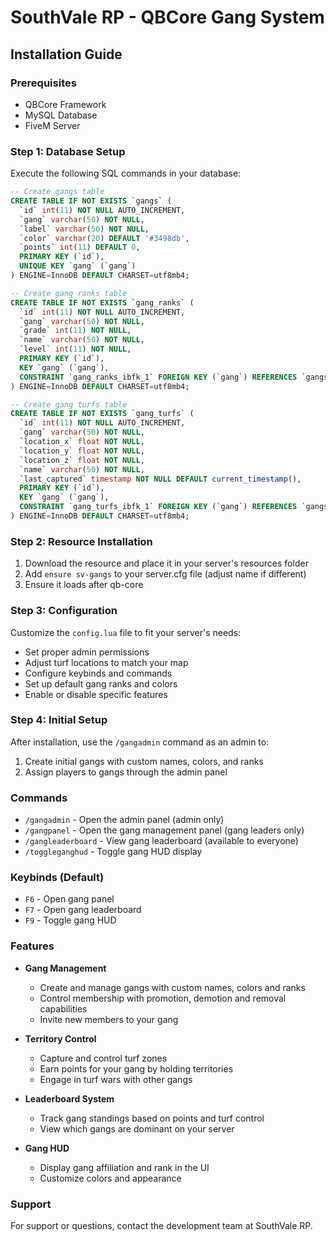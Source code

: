 # SouthVale RP - QBCore Gang System

## Installation Guide

### Prerequisites
- QBCore Framework
- MySQL Database
- FiveM Server

### Step 1: Database Setup
Execute the following SQL commands in your database:

```sql
-- Create gangs table
CREATE TABLE IF NOT EXISTS `gangs` (
  `id` int(11) NOT NULL AUTO_INCREMENT,
  `gang` varchar(50) NOT NULL,
  `label` varchar(50) NOT NULL,
  `color` varchar(20) DEFAULT '#3498db',
  `points` int(11) DEFAULT 0,
  PRIMARY KEY (`id`),
  UNIQUE KEY `gang` (`gang`)
) ENGINE=InnoDB DEFAULT CHARSET=utf8mb4;

-- Create gang ranks table
CREATE TABLE IF NOT EXISTS `gang_ranks` (
  `id` int(11) NOT NULL AUTO_INCREMENT,
  `gang` varchar(50) NOT NULL,
  `grade` int(11) NOT NULL,
  `name` varchar(50) NOT NULL,
  `level` int(11) NOT NULL,
  PRIMARY KEY (`id`),
  KEY `gang` (`gang`),
  CONSTRAINT `gang_ranks_ibfk_1` FOREIGN KEY (`gang`) REFERENCES `gangs` (`gang`) ON DELETE CASCADE
) ENGINE=InnoDB DEFAULT CHARSET=utf8mb4;

-- Create gang turfs table
CREATE TABLE IF NOT EXISTS `gang_turfs` (
  `id` int(11) NOT NULL AUTO_INCREMENT,
  `gang` varchar(50) NOT NULL,
  `location_x` float NOT NULL,
  `location_y` float NOT NULL,
  `location_z` float NOT NULL,
  `name` varchar(50) NOT NULL,
  `last_captured` timestamp NOT NULL DEFAULT current_timestamp(),
  PRIMARY KEY (`id`),
  KEY `gang` (`gang`),
  CONSTRAINT `gang_turfs_ibfk_1` FOREIGN KEY (`gang`) REFERENCES `gangs` (`gang`) ON DELETE CASCADE
) ENGINE=InnoDB DEFAULT CHARSET=utf8mb4;
```

### Step 2: Resource Installation

1. Download the resource and place it in your server's resources folder
2. Add `ensure sv-gangs` to your server.cfg file (adjust name if different)
3. Ensure it loads after qb-core

### Step 3: Configuration

Customize the `config.lua` file to fit your server's needs:

- Set proper admin permissions
- Adjust turf locations to match your map
- Configure keybinds and commands
- Set up default gang ranks and colors
- Enable or disable specific features

### Step 4: Initial Setup

After installation, use the `/gangadmin` command as an admin to:

1. Create initial gangs with custom names, colors, and ranks
2. Assign players to gangs through the admin panel

### Commands

- `/gangadmin` - Open the admin panel (admin only)
- `/gangpanel` - Open the gang management panel (gang leaders only)
- `/gangleaderboard` - View gang leaderboard (available to everyone)
- `/toggleganghud` - Toggle gang HUD display

### Keybinds (Default)

- `F6` - Open gang panel
- `F7` - Open gang leaderboard
- `F9` - Toggle gang HUD

### Features

- **Gang Management**
  - Create and manage gangs with custom names, colors and ranks
  - Control membership with promotion, demotion and removal capabilities
  - Invite new members to your gang

- **Territory Control**
  - Capture and control turf zones
  - Earn points for your gang by holding territories
  - Engage in turf wars with other gangs

- **Leaderboard System**
  - Track gang standings based on points and turf control
  - View which gangs are dominant on your server

- **Gang HUD**
  - Display gang affiliation and rank in the UI
  - Customize colors and appearance

### Support

For support or questions, contact the development team at SouthVale RP.
